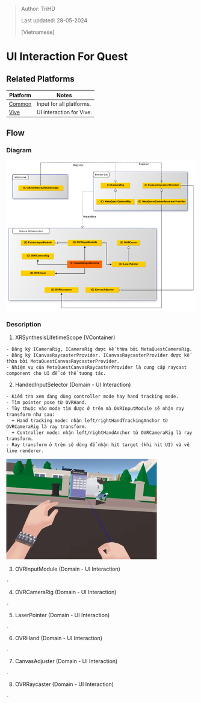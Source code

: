 > Author: TriHD
> 
> Last updated: 28-05-2024
> 
> [Vietnamese]
# UI Interaction For Quest

## Related Platforms
Platform   |Notes       
----------------|------------
[Common](../Input.md)|Input for all platforms.
[Vive](./UI_Interaction_Vive.md)|UI interaction for Vive.

## Flow
### Diagram
![0-UI_Interaction_Diagram](../../../Images/Input/Quest/0-UI_Interaction_Diagram.png)

### Description
1. XRSynthesisLifetimeScope (VContainer)
````
- Đăng ký ICameraRig, ICameraRig được kế thừa bởi MetaQuestCameraRig.
- Đăng ký ICanvasRaycasterProvider, ICanvasRaycasterProvider được kế thừa bởi MetaQuestCanvasRaycasterProvider.
- Nhiệm vụ của MetaQuestCanvasRaycasterProvider là cung cấp raycast component cho UI để có thể tương tác.
````

2. HandedInputSelector (Domain - UI Interaction)
````
- Kiểm tra xem đang dùng controller mode hay hand tracking mode.
- Tìm pointer pose từ OVRHand.
- Tùy thuộc vào mode tìm được ở trên mà OVRInputModule sẽ nhận ray transform như sau:
  + Hand tracking mode: nhận left/rightHandTrackingAnchor từ OVRCameraRig là ray transform.
  + Controller mode: nhận left/rightHandAnchor từ OVRCameraRig là ray transform.
- Ray transform ở trên sẽ dùng để nhận hit target (khi hit UI) và vẽ line renderer.
````
![1-UI_Interaction_HandleInputSelector](../../../Images/Input/Quest/1-UI_Interaction_HandleInputSelector.png)

3. OVRInputModule (Domain - UI Interaction)
````
- 
````

4. OVRCameraRig (Domain - UI Interaction)
````
- 
````

5. LaserPointer (Domain - UI Interaction)
````
- 
````

6. OVRHand (Domain - UI Interaction)
````
- 
````

7. CanvasAdjuster (Domain - UI Interaction)
````
- 
````

8. OVRRaycaster (Domain - UI Interaction)
````
- 
````
